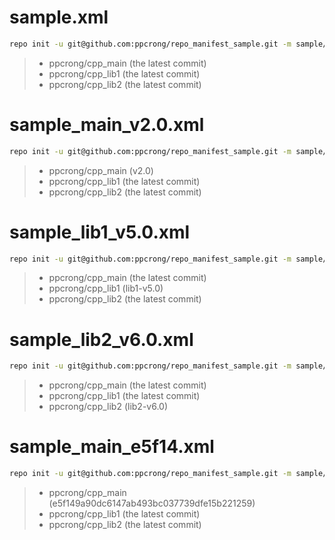 # sample.xml
```sh
repo init -u git@github.com:ppcrong/repo_manifest_sample.git -m sample/sample.xml -b dev --worktree
```

>    * ppcrong/cpp_main (the latest commit)
>    * ppcrong/cpp_lib1 (the latest commit)
>    * ppcrong/cpp_lib2 (the latest commit)

# sample_main_v2.0.xml
```sh
repo init -u git@github.com:ppcrong/repo_manifest_sample.git -m sample/sample_main_v2.0.xml -b dev --worktree
```

>    * ppcrong/cpp_main (v2.0)
>    * ppcrong/cpp_lib1 (the latest commit)
>    * ppcrong/cpp_lib2 (the latest commit)

# sample_lib1_v5.0.xml
```sh
repo init -u git@github.com:ppcrong/repo_manifest_sample.git -m sample/sample_lib1_v5.0.xml -b dev --worktree
```

>    * ppcrong/cpp_main (the latest commit)
>    * ppcrong/cpp_lib1 (lib1-v5.0)
>    * ppcrong/cpp_lib2 (the latest commit)

# sample_lib2_v6.0.xml
```sh
repo init -u git@github.com:ppcrong/repo_manifest_sample.git -m sample/sample_lib2_v6.0.xml -b dev --worktree
```

>    * ppcrong/cpp_main (the latest commit)
>    * ppcrong/cpp_lib1 (the latest commit)
>    * ppcrong/cpp_lib2 (lib2-v6.0)

# sample_main_e5f14.xml
```sh
repo init -u git@github.com:ppcrong/repo_manifest_sample.git -m sample/sample_main_e5f14.xml -b dev --worktree
```

>    * ppcrong/cpp_main (e5f149a90dc6147ab493bc037739dfe15b221259)
>    * ppcrong/cpp_lib1 (the latest commit)
>    * ppcrong/cpp_lib2 (the latest commit)
